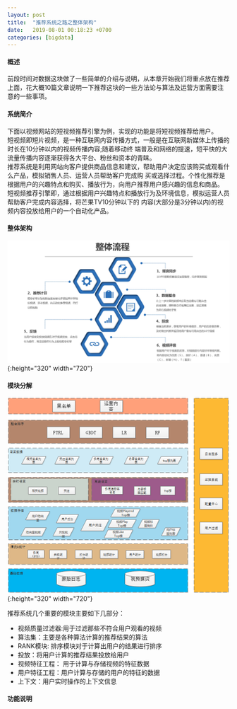 ```yaml
---
layout: post
title:  "推荐系统之路之整体架构"
date:   2019-08-01 00:18:23 +0700
categories: [bigdata]
---
```


#### 概述
  前段时间对数据这块做了一些简单的介绍与说明，从本章开始我们将重点放在推荐上面，花大概10篇文章说明一下推荐这块的一些方法论与算法及运营方面需要注意的一些事项。   
  
#### 系统简介  
   下面以视频网站的短视频推荐引擎为例，实现的功能是将短视频推荐给用户。  
   短视频即短片视频，是一种互联网内容传播方式，一般是在互联网新媒体上传播的时长在10分钟以内的视频传播内容;随着移动终 端普及和网络的提速，短平快的大流量传播内容逐渐获得各大平台、粉丝和资本的青睐。  
   推荐系统是利用网站向客户提供商品信息和建议，帮助用户决定应该购买或观看什么产品，模拟销售人员、运营人员帮助客户完成购 买或选择过程。个性化推荐是根据用户的兴趣特点和购买、播放行为，向用户推荐用户感兴趣的信息和商品。  
   短视频推荐引擎即，通过根据用户兴趣特点和播放行为及环境信息，模拟运营人员帮助客户完成内容选择，将芒果TV10分钟以下的 内容(大部分是3分钟以内)的视频内容投放给用户的一个自动化产品。   
  
#### 整体架构  
    
   ![collect_model_rc_1](/static/img/post/rc1_1.jpg){:height="320" width="720"}

#### 模块分解  
   
   ![collect_model_rc_2](/static/img/post/rc1_2.png){:height="320" width="720"} 
    
   推荐系统几个重要的模块主要如下几部分：  
   - 视频质量过滤器:用于过滤那些不符合用户观看的视频    
   - 算法集：主要是各种算法计算的推荐结果的算法    
   - RANK模块: 排序模块对于计算出用户的结果进行排序    
   - 投放：将用户计算的推荐结果投放给用户    
   - 视频特征工程： 用于计算与存储视频的特征数据    
   - 用户特征工程：用户计算与存储的用户的特征的数据  
   - 上下文：用户实时操作的上下文信息  
    

#### 功能说明  